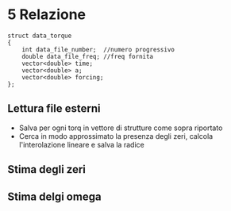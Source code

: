 # 5 Relazione


```
struct data_torque
{
    int data_file_number;  //numero progressivo
    double data_file_freq; //freq fornita
    vector<double> time;
    vector<double> a;
    vector<double> forcing;
};
```


## Lettura file esterni
- Salva per ogni torq in vettore di strutture come sopra riportato
- Cerca in modo approssimato la presenza degli zeri, calcola l'interolazione lineare e salva la radice


## Stima degli zeri

## Stima delgi omega